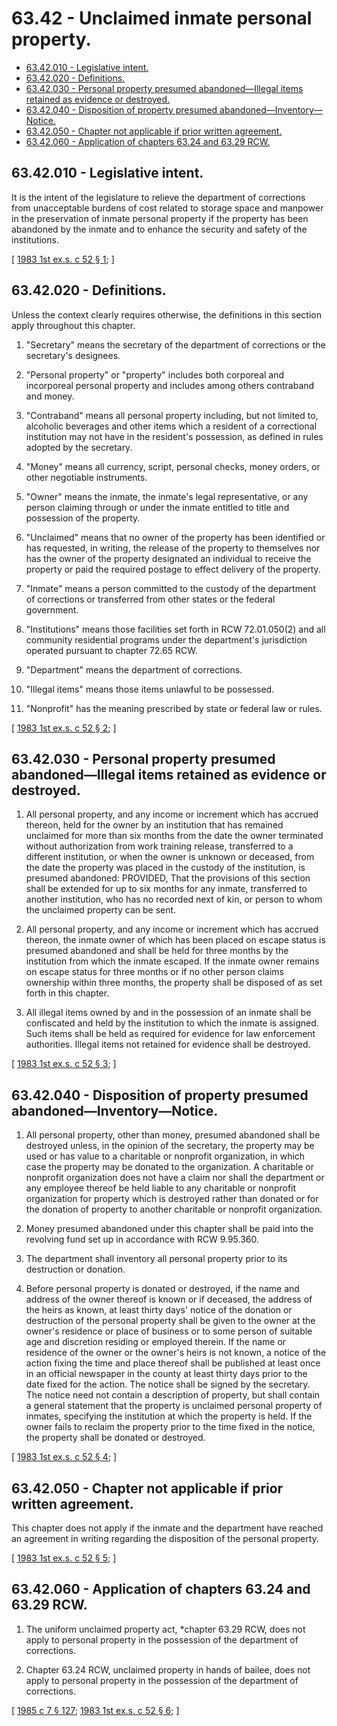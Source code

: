 # 63.42 - Unclaimed inmate personal property.
* [63.42.010 - Legislative intent.](#6342010---legislative-intent)
* [63.42.020 - Definitions.](#6342020---definitions)
* [63.42.030 - Personal property presumed abandoned—Illegal items retained as evidence or destroyed.](#6342030---personal-property-presumed-abandonedillegal-items-retained-as-evidence-or-destroyed)
* [63.42.040 - Disposition of property presumed abandoned—Inventory—Notice.](#6342040---disposition-of-property-presumed-abandonedinventorynotice)
* [63.42.050 - Chapter not applicable if prior written agreement.](#6342050---chapter-not-applicable-if-prior-written-agreement)
* [63.42.060 - Application of chapters  63.24 and  63.29 RCW.](#6342060---application-of-chapters--6324-and--6329-rcw)
## 63.42.010 - Legislative intent.
It is the intent of the legislature to relieve the department of corrections from unacceptable burdens of cost related to storage space and manpower in the preservation of inmate personal property if the property has been abandoned by the inmate and to enhance the security and safety of the institutions.

\[ [1983 1st ex.s. c 52 § 1](https://leg.wa.gov/CodeReviser/documents/sessionlaw/1983ex1c52.pdf?cite=1983%201st%20ex.s.%20c%2052%20§%201); \]

## 63.42.020 - Definitions.
Unless the context clearly requires otherwise, the definitions in this section apply throughout this chapter.

1. "Secretary" means the secretary of the department of corrections or the secretary's designees.

2. "Personal property" or "property" includes both corporeal and incorporeal personal property and includes among others contraband and money.

3. "Contraband" means all personal property including, but not limited to, alcoholic beverages and other items which a resident of a correctional institution may not have in the resident's possession, as defined in rules adopted by the secretary.

4. "Money" means all currency, script, personal checks, money orders, or other negotiable instruments.

5. "Owner" means the inmate, the inmate's legal representative, or any person claiming through or under the inmate entitled to title and possession of the property.

6. "Unclaimed" means that no owner of the property has been identified or has requested, in writing, the release of the property to themselves nor has the owner of the property designated an individual to receive the property or paid the required postage to effect delivery of the property.

7. "Inmate" means a person committed to the custody of the department of corrections or transferred from other states or the federal government.

8. "Institutions" means those facilities set forth in RCW 72.01.050(2) and all community residential programs under the department's jurisdiction operated pursuant to chapter 72.65 RCW.

9. "Department" means the department of corrections.

10. "Illegal items" means those items unlawful to be possessed.

11. "Nonprofit" has the meaning prescribed by state or federal law or rules.

\[ [1983 1st ex.s. c 52 § 2](https://leg.wa.gov/CodeReviser/documents/sessionlaw/1983ex1c52.pdf?cite=1983%201st%20ex.s.%20c%2052%20§%202); \]

## 63.42.030 - Personal property presumed abandoned—Illegal items retained as evidence or destroyed.
1. All personal property, and any income or increment which has accrued thereon, held for the owner by an institution that has remained unclaimed for more than six months from the date the owner terminated without authorization from work training release, transferred to a different institution, or when the owner is unknown or deceased, from the date the property was placed in the custody of the institution, is presumed abandoned: PROVIDED, That the provisions of this section shall be extended for up to six months for any inmate, transferred to another institution, who has no recorded next of kin, or person to whom the unclaimed property can be sent.

2. All personal property, and any income or increment which has accrued thereon, the inmate owner of which has been placed on escape status is presumed abandoned and shall be held for three months by the institution from which the inmate escaped. If the inmate owner remains on escape status for three months or if no other person claims ownership within three months, the property shall be disposed of as set forth in this chapter.

3. All illegal items owned by and in the possession of an inmate shall be confiscated and held by the institution to which the inmate is assigned. Such items shall be held as required for evidence for law enforcement authorities. Illegal items not retained for evidence shall be destroyed.

\[ [1983 1st ex.s. c 52 § 3](https://leg.wa.gov/CodeReviser/documents/sessionlaw/1983ex1c52.pdf?cite=1983%201st%20ex.s.%20c%2052%20§%203); \]

## 63.42.040 - Disposition of property presumed abandoned—Inventory—Notice.
1. All personal property, other than money, presumed abandoned shall be destroyed unless, in the opinion of the secretary, the property may be used or has value to a charitable or nonprofit organization, in which case the property may be donated to the organization. A charitable or nonprofit organization does not have a claim nor shall the department or any employee thereof be held liable to any charitable or nonprofit organization for property which is destroyed rather than donated or for the donation of property to another charitable or nonprofit organization.

2. Money presumed abandoned under this chapter shall be paid into the revolving fund set up in accordance with RCW 9.95.360.

3. The department shall inventory all personal property prior to its destruction or donation.

4. Before personal property is donated or destroyed, if the name and address of the owner thereof is known or if deceased, the address of the heirs as known, at least thirty days' notice of the donation or destruction of the personal property shall be given to the owner at the owner's residence or place of business or to some person of suitable age and discretion residing or employed therein. If the name or residence of the owner or the owner's heirs is not known, a notice of the action fixing the time and place thereof shall be published at least once in an official newspaper in the county at least thirty days prior to the date fixed for the action. The notice shall be signed by the secretary. The notice need not contain a description of property, but shall contain a general statement that the property is unclaimed personal property of inmates, specifying the institution at which the property is held. If the owner fails to reclaim the property prior to the time fixed in the notice, the property shall be donated or destroyed.

\[ [1983 1st ex.s. c 52 § 4](https://leg.wa.gov/CodeReviser/documents/sessionlaw/1983ex1c52.pdf?cite=1983%201st%20ex.s.%20c%2052%20§%204); \]

## 63.42.050 - Chapter not applicable if prior written agreement.
This chapter does not apply if the inmate and the department have reached an agreement in writing regarding the disposition of the personal property.

\[ [1983 1st ex.s. c 52 § 5](https://leg.wa.gov/CodeReviser/documents/sessionlaw/1983ex1c52.pdf?cite=1983%201st%20ex.s.%20c%2052%20§%205); \]

## 63.42.060 - Application of chapters  63.24 and  63.29 RCW.
1. The uniform unclaimed property act, *chapter 63.29 RCW, does not apply to personal property in the possession of the department of corrections.

2. Chapter 63.24 RCW, unclaimed property in hands of bailee, does not apply to personal property in the possession of the department of corrections.

\[ [1985 c 7 § 127](https://leg.wa.gov/CodeReviser/documents/sessionlaw/1985c7.pdf?cite=1985%20c%207%20§%20127); [1983 1st ex.s. c 52 § 6](https://leg.wa.gov/CodeReviser/documents/sessionlaw/1983ex1c52.pdf?cite=1983%201st%20ex.s.%20c%2052%20§%206); \]

